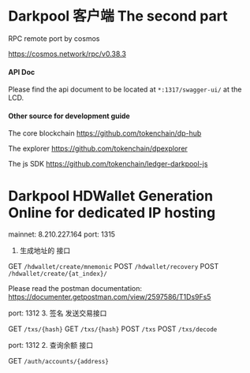 # Darkpool 客户端 The second part

RPC remote port by cosmos

https://cosmos.network/rpc/v0.38.3

#### API Doc
Please find the api document to be located at `*:1317/swagger-ui/` at the LCD.


#### Other source for development guide
The core blockchain
https://github.com/tokenchain/dp-hub

The explorer
https://github.com/tokenchain/dpexplorer

The js SDK
https://github.com/tokenchain/ledger-darkpool-js

# Darkpool HDWallet Generation Online for dedicated IP hosting

mainnet: 8.210.227.164
port: 1315

1. 生成地址的 接口

GET `/hdwallet/create/mnemonic`
POST `/hdwallet/recovery`
POST `/hdwallet/create/{at_index}/`

Please read the postman documentation: https://documenter.getpostman.com/view/2597586/T1Ds9Fs5

port: 1312
3. 签名 发送交易接口

GET `/txs/{hash}`
GET `/txs/{hash}`
POST `/txs`
POST `/txs/decode`

port: 1312
2. 查询余额 接口

GET `/auth/accounts/{address}`